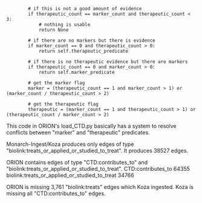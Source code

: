 ```
        # if this is not a good amount of evidence
        if therapeutic_count == marker_count and therapeutic_count < 3:
            # nothing is usable
            return None

        # if there are no markers but there is evidence
        if marker_count == 0 and therapeutic_count > 0:
            return self.therapeutic_predicate

        # if there is no therapeutic evidence but there are markers
        if therapeutic_count == 0 and marker_count > 0:
            return self.marker_predicate

        # get the marker flag
        marker = (therapeutic_count == 1 and marker_count > 1) or (marker_count / therapeutic_count > 2)

        # get the therapeutic flag
        therapeutic = (marker_count == 1 and therapeutic_count > 1) or (therapeutic_count / marker_count > 2)
```

This code in ORION's load_CTD.py basically has a system to resolve conflicts between "marker" and "therapeutic" predicates.

Monarch-Ingest/Koza produces only edges of type "biolink:treats_or_applied_or_studied_to_treat". It produces 38527 edges.

ORION contains edges of type "CTD:contributes_to" and "biolink:treats_or_applied_or_studied_to_treat".
CTD:contributes_to                               64355
biolink:treats_or_applied_or_studied_to_treat    34766

ORION is missing 3,761 "biolink:treats" edges which Koza ingested. Koza is missing all "CTD:contributes_to" edges.
